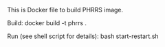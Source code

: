 This is Docker file to build PHRRS image.

Build:
    docker build -t phrrs .

Run (see shell script for details):
    bash start-restart.sh

